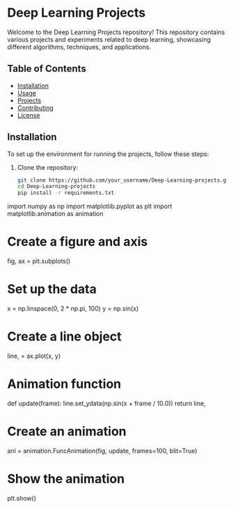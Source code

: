 # Deep Learning Projects

Welcome to the Deep Learning Projects repository! This repository contains various projects and experiments related to deep learning, showcasing different algorithms, techniques, and applications.

## Table of Contents
- [Installation](#installation)
- [Usage](#usage)
- [Projects](#projects)
- [Contributing](#contributing)
- [License](#license)

## Installation

To set up the environment for running the projects, follow these steps:

1. Clone the repository:
   ```bash
   git clone https://github.com/your_username/Deep-Learning-projects.git
   cd Deep-Learning-projects
   pip install -r requirements.txt
import numpy as np
import matplotlib.pyplot as plt
import matplotlib.animation as animation

# Create a figure and axis
fig, ax = plt.subplots()

# Set up the data
x = np.linspace(0, 2 * np.pi, 100)
y = np.sin(x)

# Create a line object
line, = ax.plot(x, y)

# Animation function
def update(frame):
    line.set_ydata(np.sin(x + frame / 10.0))
    return line,

# Create an animation
ani = animation.FuncAnimation(fig, update, frames=100, blit=True)

# Show the animation
plt.show()
